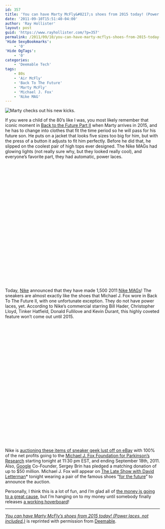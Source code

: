 ```yaml
---
id: 357
title: 'You can have Marty McFly&#8217;s shoes from 2015 today! (Power laces, not included.)'
date: '2011-09-10T15:51:40-04:00'
author: 'Ray Hollister'
layout: post
guid: 'https://www.rayhollister.com/?p=357'
permalink: /2011/09/10/you-can-have-marty-mcflys-shoes-from-2015-today-power-laces-not-included/
'Hide SexyBookmarks':
    - '0'
'Hide OgTags':
    - '0'
categories:
    - 'Deemable Tech'
tags:
    - 80s
    - 'Air McFly'
    - 'Back To The Future'
    - 'Marty McFly'
    - 'Michael J. Fox'
    - 'Nike MAG'
---
```


![Marty checks out his new kicks.](http://deemable.com/media/2011/09/marty0.jpg "Marty checks out his new kicks.")

If you were a child of the 80’s like I was, you most likely remember that iconic moment in [Back to the Future Part II](http://www.imdb.com/title/tt0096874/ "IMDB Back To The Future Part II") when Marty arrives in 2015, and he has to change into clothes that fit the time period so he will pass for his future son. He puts on a jacket that looks five sizes too big for him, but with the press of a button it adjusts to fit him perfectly. Before he did that, he slipped on the coolest pair of high tops ever designed. The Nike MAGs had glowing lights (not really sure why, but they looked really cool), and everyone’s favorite part, they had automatic, power laces.

<object classid="clsid:d27cdb6e-ae6d-11cf-96b8-444553540000" codebase="http://download.macromedia.com/pub/shockwave/cabs/flash/swflash.cab#version=6,0,40,0" height="390" width="640"><param name="allowFullScreen" value="true"></param><param name="allowScriptAccess" value="always"></param><param name="src" value="http://www.youtube.com/v/eihSPj9lSMw&rel=0&hl=en_US&feature=player_embedded&version=3"></param><param name="allowfullscreen" value="true"></param><param name="allowscriptaccess" value="always"></param></object>

Today, [Nike](http://www.nike.com/) announced that they have made 1,500 2011 [Nike MAGs](http://nikemag.ebay.com/)! The sneakers are almost exactly like the shoes that Michael J. Fox wore in Back To The Future II, with one unfortunate exception. They do not have power laces, yet. According to Nike’s commercial starring Bill Hader, Christopher Lloyd, Tinker Hatfield, Donald Fullilove and Kevin Durant, this highly coveted feature won’t come out until 2015.

<object classid="clsid:d27cdb6e-ae6d-11cf-96b8-444553540000" codebase="http://download.macromedia.com/pub/shockwave/cabs/flash/swflash.cab#version=6,0,40,0" height="390" style="width: 640px; height: 390px;" width="640"><param name="allowFullScreen" value="true"></param><param name="allowScriptAccess" value="always"></param><param name="src" value="http://www.youtube.com/v/pxQQV-XukRc?version=3"></param><param name="allowfullscreen" value="true"></param><param name="allowscriptaccess" value="always"></param></object>

Nike is [auctioning these items of sneaker geek lust off on eBay](http://nikemag.eBay.com) with 100% of the net profits going to the [Michael J. Fox Foundation for Parkinson’s Research](http://www.michaeljfox.org/ "The Michael J. Fox Foundation for Parkinson's Research") starting tonight at 11:30 pm EST, and ending September 18th, 2011. Also, [Google](http://www.google.com/ "Google") Co-Founder, Sergey Brin has pledged a matching donation of up to $50 million. Michael J. Fox will appear on [The Late Show with David Letterman](http://www.cbs.com/late_night/late_show)* tonight wearing a pair of the famous shoes “[for the future](http://www.back4thefuture.com/)” to announce the auction.

Personally, I think this is a lot of fun, and I’m glad all of [the money is going to a great cause](http://www.youtube.com/watch?v=eYMyEqRb2cw "YouTube - Back For The Future - A Message from Michael J. Fox"), but I’m hanging on to my money until somebody finally releases [a working hoverboard](http://gizmodo.com/5549271/a-real-working-hoverboard-exists)!

- - - - - -

*[You can have Marty McFly’s shoes from 2015 today! (Power laces, not included.)](http://deemable.com/tech/2011/09/you-can-have-marty-mcflys-shoes-from-2015-today-power-laces-not-included/ "Link to You can have Marty McFly’s shoes from 2015 today! (Power laces, not included.)")* is reprinted with permission from [Deemable](http://deemable.com/).
